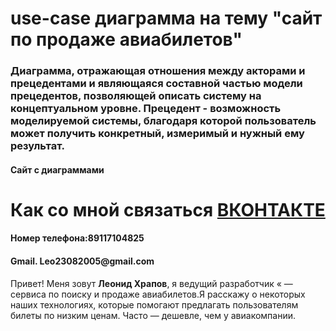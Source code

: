# use-case диаграмма на тему "сайт по продаже авиабилетов"
 
<h3 aling="center">Диаграмма, отражающая отношения между акторами и прецедентами и являющаяся составной частью модели прецедентов, позволяющей описать систему на концептуальном уровне. Прецедент - возможность моделируемой системы, благодаря которой пользователь может получить конкретный, измеримый и нужный ему результат.</h3>
<h4 align="center> Как открыть: </h4>
<h4>Клонируем файл. заходим на <a href="app.diagrams.net">Сайт с  диаграммами</a></h4> 
 
# Как со мной связаться <a href="https://vk.com/xraphik">ВКОНТАКТЕ</a>  

<h4>Номер телефона:89117104825</h4>

<h4>Gmail. Leo23082005@gmail.com</h4>



<p>Привет! Меня зовут <b>Леонид Храпов</b>, я ведущий разработчик  « — сервиса по поиску и продаже авиабилетов.Я расскажу о некоторых наших технологиях, которые помогают предлагать пользователям билеты по низким ценам. Часто — дешевле, чем у авиакомпании.</p>

